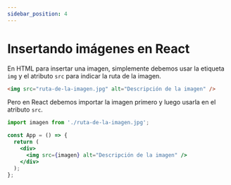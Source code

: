 ```yaml
---
sidebar_position: 4
---
```


# Insertando imágenes en React

En HTML para insertar una imagen, simplemente debemos usar la etiqueta `img` y el atributo `src` para indicar la ruta de la imagen.

```html
<img src="ruta-de-la-imagen.jpg" alt="Descripción de la imagen" />
```

Pero en React debemos importar la imagen primero y luego usarla en el atributo `src`.

```jsx
import imagen from './ruta-de-la-imagen.jpg';

const App = () => {
  return (
    <div>
      <img src={imagen} alt="Descripción de la imagen" />
    </div>
  );
};
```